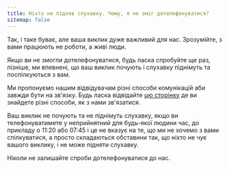 ```yaml
---
title: Ніхто не підняв слухавку. Чому, я не зміг дотелефонуватися?
sitemap: false
---
```


Так, і таке буває, але ваша виклик дуже важливий для нас. Зрозумійте, з вами працюють не роботи, а живі люди.

Якщо ви не змогли дотелефонуватися, будь ласка спробуйте ще раз, пізніше, ми впевнені, що ваш виклик почують і слухавку піднімуть та поспілкуються з вам.

Ми пропонуємо нашим відвідувачам різні способи комунікацій аби завжди бути на зв'язку. Будь ласка відвідайте [цю сторінку](/contacts.html) де ви знайдете різні способи, як з нами зв'язатися.

Ваш виклик не почують та не піднімуть слухавку, якщо ви телефонуватимете у неприйнятний для будь-якої людини час, до прикладу о 11:20 або 07:45 і це не вказує на те, що ми не хочемо з вами спілкуватися, а просто складаються обставини так, що ніхто не чує вашого виклику, і не може підняти слухавку.

Ніколи не залишайте спроби дотелефонуватися до нас.
